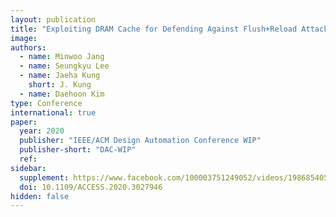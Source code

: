 ```yaml
---
layout: publication
title: "Exploiting DRAM Cache for Defending Against Flush+Reload Attack"
image:
authors:
  - name: Minwoo Jang
  - name: Seungkyu Lee
  - name: Jaeha Kung
    short: J. Kung
  - name: Daehoon Kim
type: Conference
international: true
paper:
  year: 2020
  publisher: "IEEE/ACM Design Automation Conference WIP"
  publisher-short: "DAC-WIP"
  ref: 
sidebar:
  supplement: https://www.facebook.com/100003751249052/videos/1986854054782950/
  doi: 10.1109/ACCESS.2020.3027946
hidden: false
---
```

